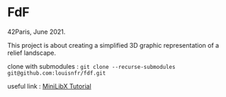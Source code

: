 # FdF
42Paris, June 2021.

This project is about creating a simplified 3D graphic representation of a relief landscape.

clone with submodules : `git clone --recurse-submodules git@github.com:louisnfr/fdf.git`

useful link : [MiniLibX Tutorial](https://harm-smits.github.io/42docs/libs/minilibx.html)
